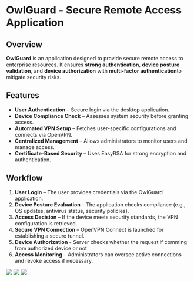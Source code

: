 # OwlGuard - Secure Remote Access Application

## Overview
**OwlGuard** is an application designed to provide secure remote access to enterprise resources. It ensures **strong authentication**, **device posture validation**, and **device authorization**  with **multi-factor authentication**to mitigate security risks.

## Features
- **User Authentication** – Secure login via the desktop application.
- **Device Compliance Check** – Assesses system security before granting access.
- **Automated VPN Setup** – Fetches user-specific configurations and connects via OpenVPN.
- **Centralized Management** – Allows administrators to monitor users and manage access.
- **Certificate-Based Security** – Uses EasyRSA for strong encryption and authentication.

## Workflow
1. **User Login** – The user provides credentials via the OwlGuard application.
2. **Device Posture Evaluation** – The application checks compliance (e.g., OS updates, antivirus status, security policies).
3. **Access Decision** – If the device meets security standards, the VPN configuration is retrieved.
4. **Secure VPN Connection** – OpenVPN Connect is launched for establishing a secure tunnel.
5. **Device Authorization** - Server checks whether the request if comming from authorized device or not
6. **Access Monitoring** – Administrators can oversee active connections and revoke access if necessary.




<img src="https://raw.githubusercontent.com/gr3edydevel0per/ZTNA/refs/heads/main/Remote%20Access%20Application/Assets/images/login.png">


<img src="https://raw.githubusercontent.com/gr3edydevel0per/ZTNA/refs/heads/main/Remote%20Access%20Application/Assets/images/landing.jpg">

<img src="https://raw.githubusercontent.com/gr3edydevel0per/ZTNA/refs/heads/main/Remote%20Access%20Application/Assets/images/con.png">
